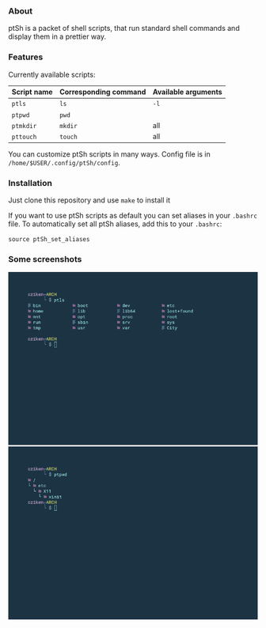 ### About

ptSh is a packet of shell scripts, that run standard shell commands and display them in a prettier way.

### Features

Currently available scripts:

| Script name | Corresponding command | Available arguments |
| ------------ | ------------ | ------------ |
| `ptls` |  `ls` | `-l` |
| `ptpwd` | `pwd` | |
| `ptmkdir` | `mkdir` | all |
| `pttouch` | `touch` | all |

You can customize ptSh scripts in many ways. Config file is in `/home/$USER/.config/ptSh/config`.

### Installation

Just clone this repository and use `make` to install it

If you want to use ptSh scripts as default you can set aliases in your `.bashrc` file.
To automatically set all ptSh aliases, add this to your `.bashrc`:

```shell
source ptSh_set_aliases
```

### Some screenshots

![](/img/ptls.png)
![](/img/ptpwd.png)
